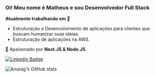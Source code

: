 
<h3 align="left">Oi! Meu nome é Matheus e sou Desenvolvedor Full Stack</h3>

<strong>Atualmente trabalhando em 🚧</strong>
<ul>
 <li>Estruturação e Desenvolvimento de aplicações para clientes que buscam humanizar suas ideias.</li>
 <li>Estruturação de aplicações na AWS.</li>
</ul>
 
💖 Apaixonado por **Next.JS & Node.JS**.

[![Linkedin Badge](https://img.shields.io/badge/-Matheus%20da%20Mata-7928Ca?style=flat-square&logo=Linkedin&logoColor=white&link=https://www.linkedin.com/in/matheus-da-mata-3875b1166/)](https://www.linkedin.com/in/matheus-da-mata-3875b1166/)

![Anurag's GitHub stats](https://github-readme-stats.vercel.app/api?username=matheusdamata&theme=github_dark&show_icons=false&border_color=25282e&line_height=20&card_width=420)
